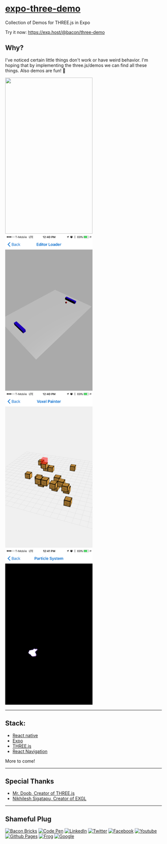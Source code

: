 # [expo-three-demo](https://exp.host/@bacon/three-demo)

Collection of Demos for THREE.js in Expo

Try it now: https://exp.host/@bacon/three-demo

## Why?

I've noticed certain little things don't work or have weird behavior. 
I'm hoping that by implementing the three.js/demos we can find all these things.
Also demos are fun! 🤡


<img src="./preview/a.png" width="281" height="500" />
<img src="./preview/b.png" width="281" height="500" />
<img src="./preview/c.png" width="281" height="500" />
<img src="./preview/d.png" width="281" height="500" />

----

## Stack:

- [React native](https://facebook.github.io/react-native/)
- [Expo](http://expo.io)
- [THREE.js](https://threejs.org/)
- [React Navigation](https://reactnavigation.org/)

More to come!

----

## Special Thanks

- [Mr. Doob, Creator of THREE.js](https://github.com/mrdoob)
- [Nikhilesh Sigatapu, Creator of EXGL](https://github.com/nikki93)

----

## Shameful Plug

[![Bacon Bricks](https://img.shields.io/badge/Website-BaconBricks-e95950.svg?maxAge=2592000)](http://baconbricks.com/)
[![Code Pen](https://img.shields.io/badge/CodePen-EvanBacon-000000.svg?maxAge=2592000)](http://codepen.io/EvanBacon/)
[![LinkedIn](https://img.shields.io/badge/LinkedIn-EvanBacon-007bb5.svg?maxAge=2592000)](https://www.linkedin.com/in/evan-bacon-10605b58)
[![Twitter](https://img.shields.io/badge/twitter-@baconbricks-55acee.svg?maxAge=2592000)](http://twitter.com/baconbricks)
[![Facebook](https://img.shields.io/badge/Facebook-BrixMaster-3b5998.svg?maxAge=2592000)](https://www.facebook.com/Brix-Master-478004325673947/)
[![Youtube](https://img.shields.io/badge/Youtube-BaconBrix-bb0000.svg?maxAge=2592000)](https://www.youtube.com/Baconbrix)
[![Github Pages](https://img.shields.io/badge/Github-EvanBacon-4078c0.svg?maxAge=2592000)](http://EvanBacon.github.io)
[![Frog](https://img.shields.io/badge/Website-FrogDesign-46bd00.svg?maxAge=2592000)](http://frogdesign.com/)
[![Google](https://img.shields.io/badge/Google+-BaconBrix-dd4b39.svg?maxAge=2592000)](http://google.com/+Baconbrix)

